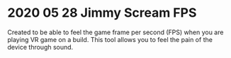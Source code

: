 # 2020 05 28 Jimmy Scream FPS 

Created to be able to feel the game frame per second (FPS) when you are playing VR game on a build. This tool allows you to feel the pain of the device through sound.